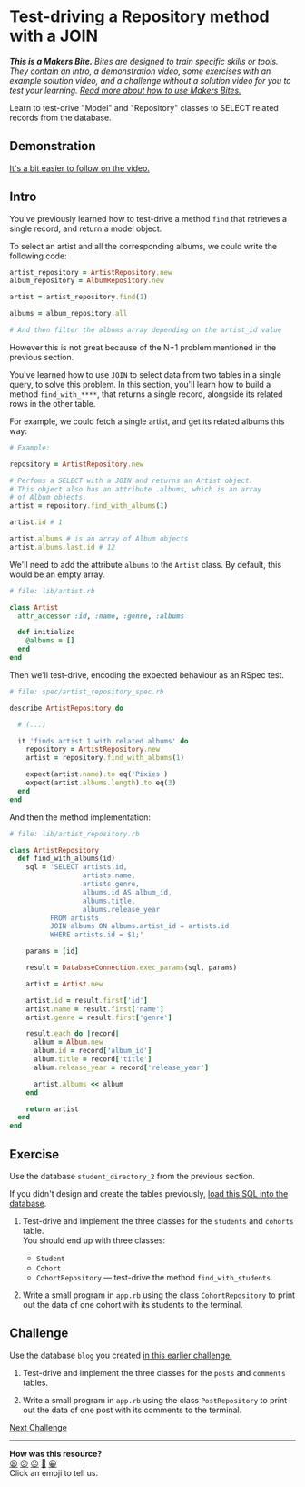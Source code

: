 # Test-driving a Repository method with a JOIN

_**This is a Makers Bite.** Bites are designed to train specific skills or
tools. They contain an intro, a demonstration video, some exercises with an
example solution video, and a challenge without a solution video for you to test
your learning. [Read more about how to use Makers
Bites.](https://github.com/makersacademy/course/blob/main/labels/bites.md)_

Learn to test-drive "Model" and "Repository" classes to SELECT related records from the database.

## Demonstration

[It's a bit easier to follow on the video.](https://www.youtube.com/watch?v=9G7XmM2uoR0)

## Intro

You've previously learned how to test-drive a method `find` that retrieves a single record, and return a model object.

To select an artist and all the corresponding albums, we could write the following code:

```ruby
artist_repository = ArtistRepository.new
album_repository = AlbumRepository.new

artist = artist_repository.find(1)

albums = album_repository.all

# And then filter the albums array depending on the artist_id value
```

However this is not great because of the N+1 problem mentioned in the previous section. 

You've learned how to use `JOIN` to select data from two tables in a single query, to solve this problem. In this section, you'll learn how to build a method `find_with_****`, that returns a single record, alongside its related rows in the other table.

For example, we could fetch a single artist, and get its related albums this way:

```ruby
# Example:

repository = ArtistRepository.new

# Perfoms a SELECT with a JOIN and returns an Artist object.
# This object also has an attribute .albums, which is an array
# of Album objects.
artist = repository.find_with_albums(1)

artist.id # 1

artist.albums # is an array of Album objects
artist.albums.last.id # 12
```

We'll need to add the attribute `albums` to the `Artist` class. By default, this would be an empty array.

```ruby
# file: lib/artist.rb

class Artist
  attr_accessor :id, :name, :genre, :albums

  def initialize
    @albums = []
  end
end
```

Then we'll test-drive, encoding the expected behaviour as an RSpec test.

```ruby
# file: spec/artist_repository_spec.rb

describe ArtistRepository do

  # (...)

  it 'finds artist 1 with related albums' do
    repository = ArtistRepository.new
    artist = repository.find_with_albums(1)

    expect(artist.name).to eq('Pixies')
    expect(artist.albums.length).to eq(3)
  end
end
```

And then the method implementation:

```ruby
# file: lib/artist_repository.rb

class ArtistRepository
  def find_with_albums(id)
    sql = 'SELECT artists.id,
                  artists.name,
                  artists.genre,
                  albums.id AS album_id,
                  albums.title,
                  albums.release_year
          FROM artists
          JOIN albums ON albums.artist_id = artists.id
          WHERE artists.id = $1;'

    params = [id]

    result = DatabaseConnection.exec_params(sql, params)

    artist = Artist.new

    artist.id = result.first['id']
    artist.name = result.first['name']
    artist.genre = result.first['genre']

    result.each do |record|
      album = Album.new
      album.id = record['album_id']
      album.title = record['title']
      album.release_year = record['release_year']

      artist.albums << album
    end

    return artist
  end
end
```

## Exercise

Use the database `student_directory_2` from the previous section.

If you didn't design and create the tables previously, [load this SQL into the database](../resources/seeds/student_directory_2.sql).

1. Test-drive and implement the three classes for the `students` and `cohorts` table.   
  You should end up with three classes:
    * `Student`
    * `Cohort`
    * `CohortRepository` — test-drive the method `find_with_students`.

2. Write a small program in `app.rb` using the class `CohortRepository` to print out the data of one cohort with its students to the terminal.

<!-- OMITTED -->

## Challenge

Use the database `blog` you created [in this earlier challenge.](../challenges/06_designing_schema_two_tables.md#challenge)

1. Test-drive and implement the three classes for the `posts` and `comments` tables.

2. Write a small program in `app.rb` using the class `PostRepository` to print out the data of one post with its comments to the terminal.

[Next Challenge](03_using_joins_with_many_to_many.md)

<!-- BEGIN GENERATED SECTION DO NOT EDIT -->

---

**How was this resource?**  
[😫](https://airtable.com/shrUJ3t7KLMqVRFKR?prefill_Repository=makersacademy%2Fdatabases&prefill_File=joins%2F02_test_driving_repository_class_with_join.md&prefill_Sentiment=😫) [😕](https://airtable.com/shrUJ3t7KLMqVRFKR?prefill_Repository=makersacademy%2Fdatabases&prefill_File=joins%2F02_test_driving_repository_class_with_join.md&prefill_Sentiment=😕) [😐](https://airtable.com/shrUJ3t7KLMqVRFKR?prefill_Repository=makersacademy%2Fdatabases&prefill_File=joins%2F02_test_driving_repository_class_with_join.md&prefill_Sentiment=😐) [🙂](https://airtable.com/shrUJ3t7KLMqVRFKR?prefill_Repository=makersacademy%2Fdatabases&prefill_File=joins%2F02_test_driving_repository_class_with_join.md&prefill_Sentiment=🙂) [😀](https://airtable.com/shrUJ3t7KLMqVRFKR?prefill_Repository=makersacademy%2Fdatabases&prefill_File=joins%2F02_test_driving_repository_class_with_join.md&prefill_Sentiment=😀)  
Click an emoji to tell us.

<!-- END GENERATED SECTION DO NOT EDIT -->
